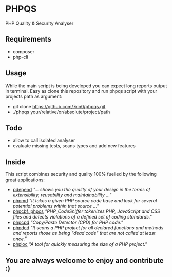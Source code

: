 # PHPQS
PHP Quality & Security Analyser

## Requirements
- composer
- php-cli

## Usage
While the main script is being developed you can expect long reports output in terminal. Easy as clone this repository and run phpqs script with your projects path as argument:
- git clone https://github.com/7rin0/phpqs.git
- ./phpqs your/relative/or/absolute/project/path

## Todo
- allow to call isolated analyser
- evaluate missing tests, scans types and add new features

## Inside
This script combines security and quality 100% fuelled by the following great applications:
- [pdepend](https://github.com/pdepend/pdepend) *"... shows you the quality of your design in the terms of extensibility, reusability and maintainability ..."*
- [phpmd](https://github.com/phpmd/phpmd)  *"It takes a given PHP source code base and look for several potential problems within that source ..."*
- [phpcbf, phpcs](https://github.com/squizlabs/PHP_CodeSniffer)  *"PHP_CodeSniffer tokenizes PHP, JavaScript and CSS files and detects violations of a defined set of coding standards."*
- [phpcpd](https://github.com/sebastianbergmann/phpcpd)  *"Copy/Paste Detector (CPD) for PHP code."*
- [phpdcd](https://github.com/sebastianbergmann/phpdcd)  *"It scans a PHP project for all declared functions and methods and reports those as being "dead code" that are not called at least once."*
- [phploc](https://github.com/sebastianbergmann/phploc)  *"A tool for quickly measuring the size of a PHP project."*

## You are always welcome to enjoy and contribute :)
